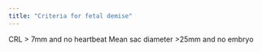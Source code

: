 ```yaml
---
title: "Criteria for fetal demise"
---
```

CRL &gt; 7mm and no heartbeat
Mean sac diameter &gt;25mm and no embryo

